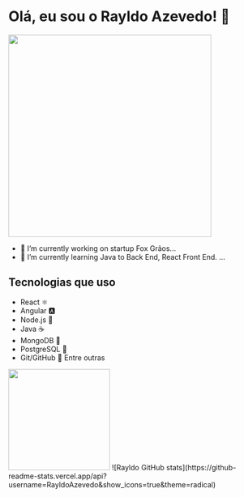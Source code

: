 # Olá, eu sou o Rayldo Azevedo! 👋

<img src="https://media2.giphy.com/media/v1.Y2lkPTc5MGI3NjExMmxpZGx1bWg5bXFubHJvaXJ4YWIzb2RuZnhnYWN0YnMwdTU4MzltaSZlcD12MV9pbnRlcm5hbF9naWZfYnlfaWQmY3Q9Zw/8dHbDZUgQuyI/giphy.gif" width="400px"  />

- 🔭 I’m currently working on startup Fox Grãos...
- 🌱 I’m currently learning Java to Back End, React Front End. ...

  
## Tecnologias que uso
- React ⚛️
- Angular 🅰️
- Node.js 🚀
- Java ☕
- MongoDB 🍃
- PostgreSQL 🐘
- Git/GitHub 🖖
Entre outras


<img src="https://media3.giphy.com/media/v1.Y2lkPTc5MGI3NjExOG94bDI2M2ltNWpoMXU3YXo0OHVscXFqY2UyODJ4OG5pbXc2ZDFxYiZlcD12MV9pbnRlcm5hbF9naWZfYnlfaWQmY3Q9Zw/xT1XGC8nIdwGgjgpa0/giphy.gif" width="200px"  />
![Rayldo GitHub stats](https://github-readme-stats.vercel.app/api?username=RayldoAzevedo&show_icons=true&theme=radical)

